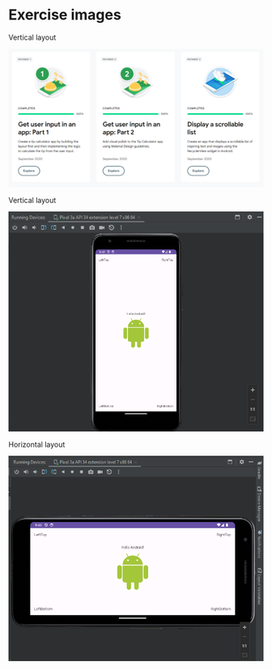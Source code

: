 # Exercise images

Vertical layout  

![kotlin basics](Exercise-images/kotlinpathways.png)  

Vertical layout  

![vertical](Exercise-images/vertical.png)  

Horizontal layout  

![horizontal](Exercise-images/horizontal.png)
